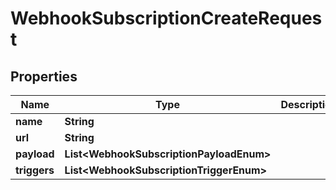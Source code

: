 

# WebhookSubscriptionCreateRequest


## Properties

Name | Type | Description | Notes
------------ | ------------- | ------------- | -------------
**name** | **String** |  | 
**url** | **String** |  | 
**payload** | **List&lt;WebhookSubscriptionPayloadEnum&gt;** |  |  [optional]
**triggers** | **List&lt;WebhookSubscriptionTriggerEnum&gt;** |  | 



